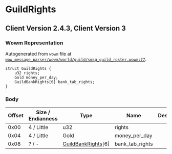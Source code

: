 # GuildRights

## Client Version 2.4.3, Client Version 3

### Wowm Representation

Autogenerated from `wowm` file at [`wow_message_parser/wowm/world/guild/smsg_guild_roster.wowm:77`](https://github.com/gtker/wow_messages/tree/main/wow_message_parser/wowm/world/guild/smsg_guild_roster.wowm#L77).
```rust,ignore
struct GuildRights {
    u32 rights;
    Gold money_per_day;
    GuildBankRights[6] bank_tab_rights;
}
```
### Body

| Offset | Size / Endianness | Type | Name | Description | Comment |
| ------ | ----------------- | ---- | ---- | ----------- | ------- |
| 0x00 | 4 / Little | u32 | rights |  |  |
| 0x04 | 4 / Little | Gold | money_per_day |  |  |
| 0x08 | ? / - | [GuildBankRights](guildbankrights.md)[6] | bank_tab_rights |  |  |


